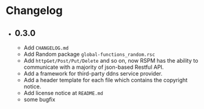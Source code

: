 # Changelog

- ## 0.3.0
    * Add `CHANGELOG.md`
    * Add Random package `global-functions_random.rsc`
    * Add `httpGet/Post/Put/Delete` and so on, now RSPM has the ability to
    communicate with a majority of json-based Restful API.
    * Add a framework for third-party ddns service provider.
    * Add a header template for each file which contains the copyright notice.
    * Add license notice at `README.md`
    * some bugfix
